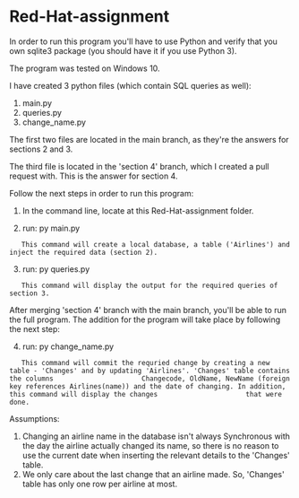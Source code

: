 # Red-Hat-assignment

In order to run this program you'll have to use Python and verify that you own sqlite3 package (you should have it if you use Python 3).

The program was tested on Windows 10.

I have created 3 python files (which contain SQL queries as well):
1.	main.py
2.	queries.py
3.	change_name.py

The first two files are located in the main branch, as they're the answers for sections 2 and 3. 

The third file is located in the 'section 4' branch, which I created a pull request with. This is the answer for section 4.

Follow the next steps in order to run this program:

  1.	In the command line, locate at this Red-Hat-assignment folder.
  
  2.	run: py main.py
            
       This command will create a local database, a table ('Airlines') and inject the required data (section 2).
  
  3.	run: py queries.py
            
       This command will display the output for the required queries of section 3.

After merging 'section 4' branch with the main branch, you'll be able to run the full program.
The addition for the program will take place by following the next step:

   4.	run: py change_name.py
            
       This command will commit the requried change by creating a new table - 'Changes' and by updating 'Airlines'. 'Changes' table contains the columns                      Changecode, OldName, NewName (foreign key references Airlines(name)) and the date of changing. In addition, this command will display the changes                      that were done.

Assumptions:
1.	Changing an airline name in the database isn't always Synchronous with the day the airline actually changed its name, so there is no reason to use the current date       when inserting the relevant details to the 'Changes' table. 
2.	We only care about the last change that an airline made. So, 'Changes' table has only one row per airline at most.
